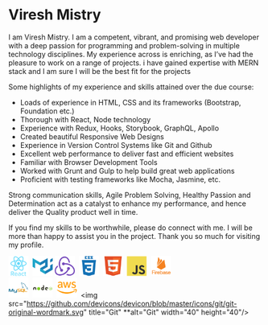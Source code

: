 <h1> Viresh Mistry </h1>

I am Viresh Mistry. I am a competent, vibrant, and promising web developer with a deep passion for programming and problem-solving in multiple technology disciplines. My experience across is enriching, as I’ve had the pleasure to work on a range of projects. i have gained expertise with MERN stack and I am sure I will be the best fit for the projects

Some highlights of my experience and skills attained over the due course:
- Loads of experience in HTML, CSS and its frameworks (Bootstrap, Foundation etc.)
- Thorough with React, Node technology
- Experience with Redux, Hooks, Storybook, GraphQL, Apollo
- Created beautiful Responsive Web Designs
- Experience in Version Control Systems like Git and Github
- Excellent web performance to deliver fast and efficient websites
- Familiar with Browser Development Tools
- Worked with Grunt and Gulp to help build great web applications
- Proficient with testing frameworks like Mocha, Jasmine, etc.

Strong communication skills, Agile Problem Solving, Healthy Passion and Determination act as a catalyst to enhance my performance, and hence deliver the Quality product well in time.

If you find my skills to be worthwhile, please do connect with me. I will be more than happy to assist you in the project. Thank you so much for visiting my profile.

<div>
  
  <img src="https://github.com/devicons/devicon/blob/master/icons/react/react-original-wordmark.svg" title="React" alt="React" width="40" height="40"/>&nbsp;
    <img src="https://github.com/devicons/devicon/blob/master/icons/materialui/materialui-original.svg" title="Material UI" alt="Material UI" width="40" height="40"/>
  <img src="https://github.com/devicons/devicon/blob/master/icons/redux/redux-original.svg" title="Redux" alt="Redux " width="40" height="40"/>&nbsp;
  <img src="https://github.com/devicons/devicon/blob/master/icons/css3/css3-plain-wordmark.svg"  title="CSS3" alt="CSS" width="40" height="40"/>&nbsp;
  <img src="https://github.com/devicons/devicon/blob/master/icons/html5/html5-original.svg" title="HTML5" alt="HTML" width="40" height="40"/>&nbsp;
  <img src="https://github.com/devicons/devicon/blob/master/icons/javascript/javascript-original.svg" title="JavaScript" alt="JavaScript" width="40" height="40"/>&nbsp;
  <img src="https://github.com/devicons/devicon/blob/master/icons/firebase/firebase-plain-wordmark.svg" title="Firebase" alt="Firebase" width="40" height="40"/>&nbsp;  
  <img src="https://github.com/devicons/devicon/blob/master/icons/mysql/mysql-original-wordmark.svg" title="MySQL"  alt="MySQL" width="40" height="40"/>&nbsp;
  <img src="https://github.com/devicons/devicon/blob/master/icons/nodejs/nodejs-original-wordmark.svg" title="NodeJS" alt="NodeJS" width="40" height="40"/>&nbsp;
  <img src="https://github.com/devicons/devicon/blob/master/icons/amazonwebservices/amazonwebservices-plain-wordmark.svg" title="AWS" alt="AWS" width="40" height="40"/>&nbsp;
  <img src="https://github.com/devicons/devicon/blob/master/icons/git/git-original-wordmark.svg" title="Git" **alt="Git" width="40" height="40"/>
</div>
